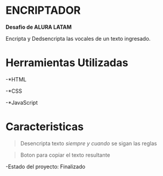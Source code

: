 <h1>ENCRIPTADOR</h1>

**Desafio de ALURA LATAM**

Encripta y Dedsencripta las vocales de un texto ingresado.

<h1>Herramientas Utilizadas </h1>

-*HTML

-*CSS

-*JavaScript

 <h1>Caracteristicas</h1>

>Desencripta texto *siempre y cuando* se sigan las reglas

>Boton para copiar el texto resultante

 
-Estado del proyecto: Finalizado
